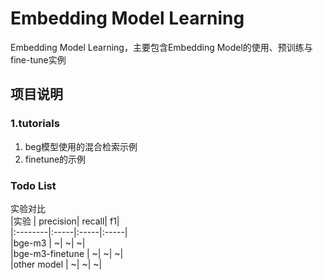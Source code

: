 # Embedding Model Learning
Embedding Model Learning，主要包含Embedding Model的使用、预训练与fine-tune实例



## 项目说明
### 1.tutorials
1. beg模型使用的混合检索示例
2. finetune的示例


### Todo List
实验对比  
|实验     | precision| recall| f1|  
|:--------|:-----|:-----|:-----|   
|bge-m3  | ~| ~| ~|  
|bge-m3-finetune | ~| ~| ~|  
|other model  | ~| ~| ~|  







